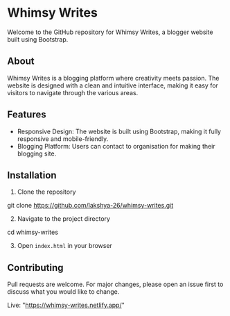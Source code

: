 # Whimsy Writes

Welcome to the GitHub repository for Whimsy Writes, a blogger website built using Bootstrap.

## About

Whimsy Writes is a blogging platform where creativity meets passion. The website is designed with a clean and intuitive interface, making it easy for visitors to navigate through the various areas.

## Features

- Responsive Design: The website is built using Bootstrap, making it fully responsive and mobile-friendly.
- Blogging Platform: Users can contact to organisation for making their blogging site.

## Installation

1. Clone the repository

git clone https://github.com/lakshya-26/whimsy-writes.git

2. Navigate to the project directory

cd whimsy-writes

3. Open `index.html` in your browser

## Contributing

Pull requests are welcome. For major changes, please open an issue first to discuss what you would like to change.

Live: "https://whimsy-writes.netlify.app/"
